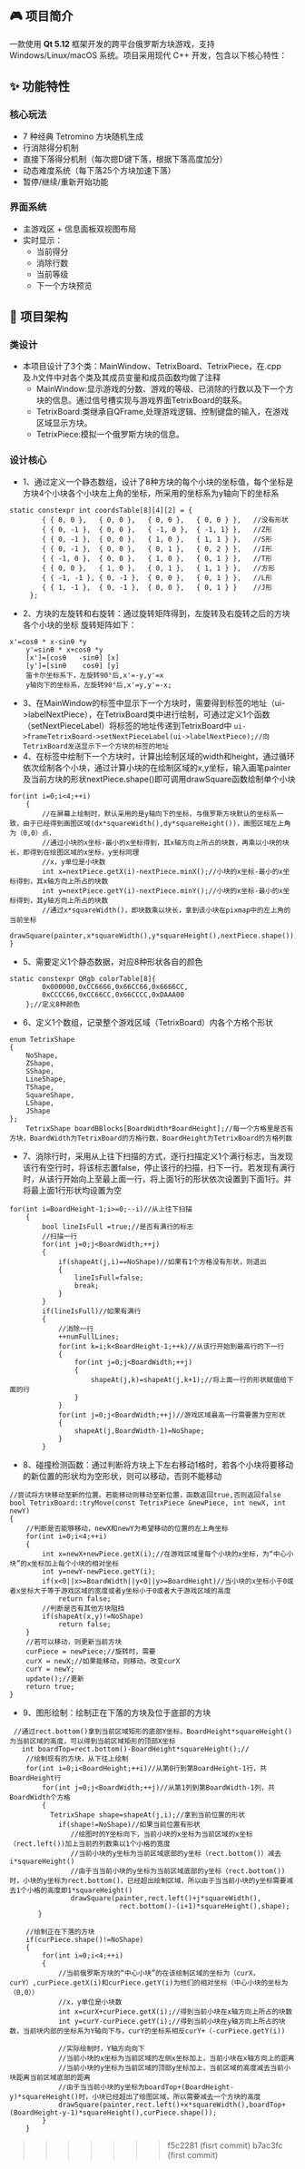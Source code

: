 ## 🎮 项目简介

一款使用 **Qt 5.12** 框架开发的跨平台俄罗斯方块游戏，支持 Windows/Linux/macOS 系统。项目采用现代 C++ 开发，包含以下核心特性：

## ✨ 功能特性

### 核心玩法
- 7 种经典 Tetromino 方块随机生成
- 行消除得分机制
- 直接下落得分机制（每次摁D键下落，根据下落高度加分）
- 动态难度系统（每下落25个方块加速下落）
- 暂停/继续/重新开始功能

### 界面系统
- 主游戏区 + 信息面板双视图布局
- 实时显示：
  - 当前得分
  - 消除行数
  - 当前等级
  - 下一个方块预览
## 🧩 项目架构

### 类设计
- 本项目设计了3个类：MainWindow、TetrixBoard、TetrixPiece，在.cpp及.h文件中对各个类及其成员变量和成员函数均做了注释
  - MainWindow:显示游戏的分数、游戏的等级、已消除的行数以及下一个方块的信息。通过信号槽实现与游戏界面TetrixBoard的联系。
  - TetrixBoard:类继承自QFrame,处理游戏逻辑、控制键盘的输入，在游戏区域显示方块。
  - TetrixPiece:模拟一个俄罗斯方块的信息。
### 设计核心
- 1、通过定义一个静态数组，设计了8种方块的每个小块的坐标值，每个坐标是方块4个小块各个小块左上角的坐标，所采用的坐标系为y轴向下的坐标系
    
```
static constexpr int coordsTable[8][4][2] = {
        { { 0, 0 },   { 0, 0 },   { 0, 0 },   { 0, 0 } },   //没有形状
        { { 0, -1 },  { 0, 0 },   { -1, 0 },  { -1, 1} },   //Z形
        { { 0, -1 },  { 0, 0 },   { 1, 0 },   { 1, 1 } },   //S形
        { { 0, -1 },  { 0, 0 },   { 0, 1 },   { 0, 2 } },   //I形
        { { -1, 0 },  { 0, 0 },   { 1, 0 },   { 0, 1 } },   //T形
        { { 0, 0 },   { 1, 0 },   { 0, 1 },   { 1, 1 } },   //方形
        { { -1, -1 }, { 0, -1 },  { 0, 0 },   { 0, 1 } },   //L形
        { { 1, -1 },  { 0, -1 },  { 0, 0 },   { 0, 1 } }    //J形
     };
```
- 2、方块的左旋转和右旋转：通过旋转矩阵得到，左旋转及右旋转之后的方块各个小块的坐标
 旋转矩阵如下：
    
```
x'=cosθ * x-sinθ *y
    y'=sinθ * x+cosθ *y
    [x']=[cosθ   -sinθ] [x]
    [y']=[sinθ    cosθ] [y]
    笛卡尔坐标系下，左旋转90°后,x'=-y,y'=x
    y轴向下的坐标系，左旋转90°后,x'=y,y'=-x;
```
- 3、在MainWindow的标签中显示下一个方块时，需要得到标签的地址（ui->labelNextPiece），在TetrixBoard类中进行绘制，可通过定义1个函数（setNextPieceLabel）将标签的地址传递到TetrixBoard中
`ui->frameTetrixBoard->setNextPieceLabel(ui->labelNextPiece);//向TetrixBoard发送显示下一个方块的标签的地址`
- 4、在标签中绘制下一个方块时，计算出绘制区域的width和height，通过循环依次绘制各个小块，通过计算小块的在绘制区域的x,y坐标，输入画笔painter及当前方块的形状nextPiece.shape()即可调用drawSquare函数绘制单个小块

```
for(int i=0;i<4;++i)
    {
        //在屏幕上绘制时，默认采用的是y轴向下的坐标，与俄罗斯方块默认的坐标系一致，由于已经得到画图区域(dx*squareWidth(),dy*squareHeight())，画图区域左上角为（0,0）点，
        //通过小块的x坐标-最小的x坐标得到，其x轴方向上所占的块数，再乘以小块的块长，即得到在绘图区域的x坐标，y坐标同理
        //x，y单位是小块数
        int x=nextPiece.getX(i)-nextPiece.minX();//小块的x坐标-最小的x坐标得到，其x轴方向上所占的块数
        int y=nextPiece.getY(i)-nextPiece.minY();//小块的x坐标-最小的x坐标得到，其y轴方向上所占的块数
        //通过x*squareWidth()，即块数乘以块长，拿到该小块在pixmap中的左上角的当前坐标 
        drawSquare(painter,x*squareWidth(),y*squareHeight(),nextPiece.shape());
}
```
- 5、需要定义1个静态数据，对应8种形状各自的颜色

```
static constexpr QRgb colorTable[8]{
        0x000000,0xCC6666,0x66CC66,0x6666CC,
        0xCCCC66,0xCC66CC,0x66CCCC,0xDAAA00
    };//定义8种颜色
```
- 6、定义1个数组，记录整个游戏区域（TetrixBoard）内各个方格个形状

```
enum TetrixShape
{
    NoShape,
    ZShape,
    SShape,
    LineShape,
    TShape,
    SquareShape,
    LShape,
    JShape
};
    TetrixShape boardBBlocks[BoardWidth*BoardHeight];//每一个方格里是否有方块，BoardWidth为TetrixBoard的方格行数，BoardHeight为TetrixBoard的方格列数

```
- 7、消除行时，采用从上往下扫描的方式，逐行扫描定义1个满行标志，当发现该行有空行时，将该标志置false，停止该行的扫描，扫下一行。若发现有满行时，从该行开始向上至最上面一行，将上面1行的形状依次设置到下面1行。并将最上面1行形状均设置为空

```
for(int i=BoardHeight-1;i>=0;--i)//从上往下扫描
    {
        bool lineIsFull =true;//是否有满行的标志
        //扫描一行
        for(int j=0;j<BoardWidth;++j)
        {
            if(shapeAt(j,i)==NoShape)//如果有1个方格没有形状，则退出
            {
                lineIsFull=false;
                break;
            }
        }
        if(lineIsFull)//如果有满行
        {
            //消除一行
            ++numFullLines;
            for(int k=i;k<BoardHeight-1;++k)//从该行开始到最高行的下一行
            {
                for(int j=0;j<BoardWidth;++j)
                {
                    shapeAt(j,k)=shapeAt(j,k+1);//将上面一行的形状赋值给下面的行
                }
            }
            for(int j=0;j<BoardWidth;++j)//游戏区域最高一行需要置为空形状
            {
                shapeAt(j,BoardWidth-1)=NoShape;
            }
        }
```
- 8、碰撞检测函数：通过判断将方块上下左右移动1格时，若各个小块将要移动的新位置的形状均为空形状，则可以移动，否则不能移动

```
//尝试将方块移动至新的位置。若能移动则移动至新位置，函数返回true,否则返回false
bool TetrixBoard::tryMove(const TetrixPiece &newPiece, int newX, int newY)
{
    //判断是否能够移动，newX和newY为希望移动的位置的左上角坐标
    for(int i=0;i<4;++i)
    {
        int x=newX+newPiece.getX(i);//在游戏区域里每个小块的x坐标，为“中心小块”的x坐标加上每个小块的相对坐标
        int y=newY-newPiece.getY(i);
        if(x<0||x>=BoardWidth||y<0||y>=BoardHeight)//当小块的x坐标小于0或者x坐标大于等于游戏区域的宽度或者y坐标小于0或者大于游戏区域的高度
            return false;
        //判断是否有其他方块阻挡
        if(shapeAt(x,y)!=NoShape)
            return false;
    }
    //若可以移动，则更新当前方块
    curPiece = newPiece;//旋转时，需要
    curX = newX;//如果能移动，则移动，改变curX
    curY = newY;
    update();//更新
    return true;
}
```
- 9、图形绘制：绘制正在下落的方块及位于底部的方块
   
```
 //通过rect.bottom()拿到当前区域矩形的底部Y坐标，BoardHeight*squareHeight()为当前区域的高度，可以得到当前区域矩形的顶部X坐标
   int boardTop=rect.bottom()-BoardHeight*squareHeight();//
    //绘制现有的方块，从下往上绘制
    for(int i=0;i<BoardHeight;++i)//从第0行到第BoardHeight-1行，共BoardHeight行
        for(int j=0;j<BoardWidth;++j)//从第1列到第BoardWidth-1列，共BoardWidth个方格
        {
          TetrixShape shape=shapeAt(j,i);//拿到当前位置的形状
            if(shape!=NoShape)//如果当前位置有形状
               //绘图时的Y坐标向下，当前小块的x坐标为当前区域的x坐标（rect.left())加上当前的列数乘以1个小格的宽度
               //当前小块的y坐标为当前区域底部的y坐标（rect.bottom()）减去i*squareHeight()
               //由于当当前小块的y坐标为当前区域底部的y坐标（rect.bottom())时，小块的y坐标为rect.bottom()，已经超出绘制区域，所以由于当当前小块的y坐标需要减去1个小格的高度即1*squareHeight()
               drawSquare(painter,rect.left()+j*squareWidth(),
                           rect.bottom()-(i+1)*squareHeight(),shape);
       }

    //绘制正在下落的方块
    if(curPiece.shape()!=NoShape)
    {
        for(int i=0;i<4;++i)
        {
            //当前俄罗斯方块的“中心小块”的在该绘制区域的坐标为（curX，curY）,curPiece.getX(i)和curPiece.getY(i)为他们的相对坐标（中心小块的坐标为（0,0））
            //x，y单位是小块数
            int x=curX+curPiece.getX(i);//得到当前小块在x轴方向上所占的块数
            int y=curY-curPiece.getY(i);//得到当前小块在y轴方向上所占的块数，当前块内部的坐标系为Y轴向下与，curY的坐标系相反curY+（-curPiece.getY(i))

            //实际绘制时，Y轴方向向下
            //当前小块的x坐标为当前区域的左侧x坐标加上，当前小块在x轴方向上的距离
            //当前小块的y坐标为当前区域的顶部y坐标加上，当前区域的高度减去当前小块距离当前区域底部的距离
            //由于当当前小块的y坐标为boardTop+(BoardHeight-y)*squareHeight()时，小块已经超出了绘图区域，所以需要减去一个方块的高度
            drawSquare(painter,rect.left()+x*squareWidth(),boardTop+(BoardHeight-y-1)*squareHeight(),curPiece.shape());
        }
    }

```
>>>>>>> f5c2281 (fisrt commit)
>>>>>>> b7ac3fc (first commit)
